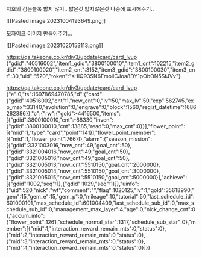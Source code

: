 
지호의 검은블록 밟지 않기..
밟은것 밟지않은것 나중에 표시해주기..

![[Pasted image 20231004193649.png]]

모자이크 이미지 만들어주기...


![[Pasted image 20231020153113.png]]




https://qa.takeone.co.kr/div3/update/card/card_lvup
{"gdid":"40516002","item1_gdid":"3800100010","item1_cnt":102215,"item2_gdid":"3800100020","item2_cnt":3152,"item3_gdid":"3800100030","item3_cnt":30,"uid":"520","token":"sHlQ93SN6FmoilCJoa8DY1pObON5SfJVv"}



https://qa.takeone.co.kr/div3/update/card/card_lvup
{"e":0,"ts":1697869470785,"d":{"card":{"gdid":40516002,"cnt":1,"new_cnt":0,"lv":50,"max_lv":50,"exp":562745,"exp_max":33140,"evolution":0,"engrave":0,"block":1560,"regist_datetime":1686282386}},"c":{"rw":{"gold":-4416500,"items":[{"gdid":3800100010,"cnt":-88330,"inven":{"gdid":3800100010,"cnt":13885,"read":0,"max_cnt":0}}],"flower_point":[{"mid":1,"type":"card","point":141}],"flower_point_member":[{"mid":1,"flower_point":766}]},"alarm":{"season_mission":[{"gdid":3321003016,"now_cnt":49,"goal_cnt":50},{"gdid":3321004016,"now_cnt":49,"goal_cnt":50},{"gdid":3321005016,"now_cnt":49,"goal_cnt":50},{"gdid":3321005013,"now_cnt":5510150,"goal_cnt":2000000},{"gdid":3321005014,"now_cnt":5510150,"goal_cnt":3000000},{"gdid":3321005015,"now_cnt":5510150,"goal_cnt":5000000}],"achieve":[{"gdid":1002,"seq":1},{"gdid":1029,"seq":1}]},"uinfo":{"uid":520,"nick":"wt","comment":"","flag":1020125,"lv":1,"gold":35618990,"gem":15,"gem_e":15,"gem_p":0,"mileage":10,"tutorial":50,"last_schedule_id":601000101,"max_schedule_id":601004409,"last_schedule_sub_id":0,"max_schedule_sub_id":0,"management_max_layer":4,"age":0,"nick_change_cnt":0},"accum_info":{"flower_point":1261,"schedule_normal_star":1317,"schedule_sub_star":0},"member":[{"mid":1,"interaction_reward_remain_mts":0,"status":0},{"mid":2,"interaction_reward_remain_mts":0,"status":0},{"mid":3,"interaction_reward_remain_mts":0,"status":0},{"mid":4,"interaction_reward_remain_mts":0,"status":0}]}}